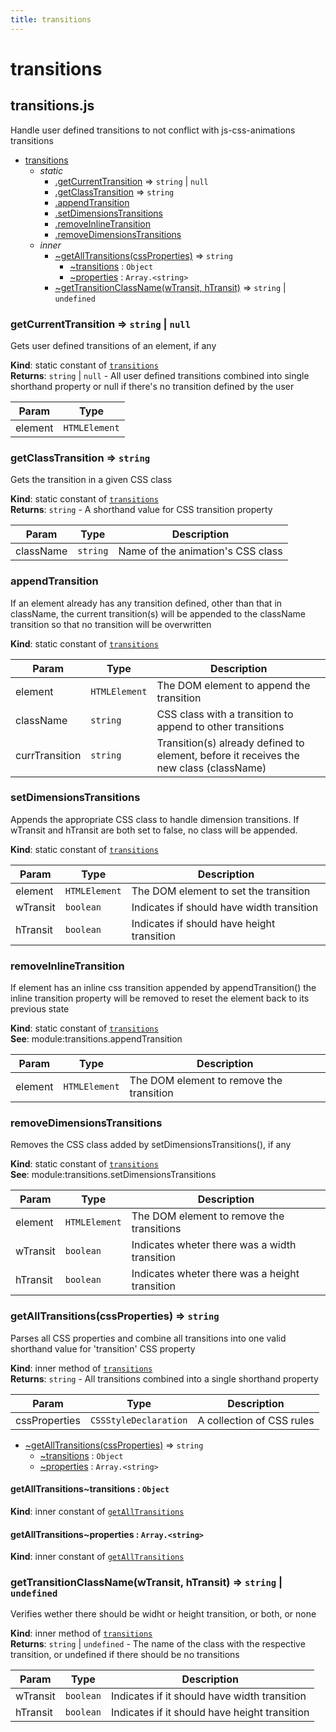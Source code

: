 ```yaml
---
title: transitions
---
```


# transitions

## transitions.js

Handle user defined transitions to not conflict with js-css-animations transitions

- [transitions](#transitions)
  - _static_
    - [.getCurrentTransition](#getcurrenttransition) ⇒ <code>string</code> \| <code>null</code>
    - [.getClassTransition](#getclasstransition) ⇒ <code>string</code>
    - [.appendTransition](#appendtransition)
    - [.setDimensionsTransitions](#setdimensionstransitions)
    - [.removeInlineTransition](#removeinlinetransition)
    - [.removeDimensionsTransitions](#removedimensionstransitions)
  - _inner_
    - [~getAllTransitions(cssProperties)](#getalltransitions-cssproperties) ⇒ <code>string</code>
      - [~transitions](#getalltransitions-transitions) : <code>Object</code>
      - [~properties](#getalltransitions-properties) : <code>Array.&lt;string&gt;</code>
    - [~getTransitionClassName(wTransit, hTransit)](#gettransitionclassname-wtransit-htransit) ⇒ <code>string</code> \| <code>undefined</code>

### getCurrentTransition ⇒ <code>string</code> \| <code>null</code>

Gets user defined transitions of an element, if any

**Kind**: static constant of [<code>transitions</code>](#transitions)  
**Returns**: <code>string</code> \| <code>null</code> - All user defined transitions combined into single shorthand
property or null if there's no transition defined by the user

| Param   | Type                     |
| ------- | ------------------------ |
| element | <code>HTMLElement</code> |

### getClassTransition ⇒ <code>string</code>

Gets the transition in a given CSS class

**Kind**: static constant of [<code>transitions</code>](#transitions)  
**Returns**: <code>string</code> - A shorthand value for CSS transition property

| Param     | Type                | Description                       |
| --------- | ------------------- | --------------------------------- |
| className | <code>string</code> | Name of the animation's CSS class |

### appendTransition

If an element already has any transition defined, other than that in className,
the current transition(s) will be appended to the className transition so that
no transition will be overwritten

**Kind**: static constant of [<code>transitions</code>](#transitions)

| Param          | Type                     | Description                                                                            |
| -------------- | ------------------------ | -------------------------------------------------------------------------------------- |
| element        | <code>HTMLElement</code> | The DOM element to append the transition                                               |
| className      | <code>string</code>      | CSS class with a transition to append to other transitions                             |
| currTransition | <code>string</code>      | Transition(s) already defined to element, before it receives the new class (className) |

### setDimensionsTransitions

Appends the appropriate CSS class to handle dimension transitions.
If wTransit and hTransit are both set to false, no class will be appended.

**Kind**: static constant of [<code>transitions</code>](#transitions)

| Param    | Type                     | Description                                |
| -------- | ------------------------ | ------------------------------------------ |
| element  | <code>HTMLElement</code> | The DOM element to set the transition      |
| wTransit | <code>boolean</code>     | Indicates if should have width transition  |
| hTransit | <code>boolean</code>     | Indicates if should have height transition |

### removeInlineTransition

If element has an inline css transition appended by appendTransition()
the inline transition property will be removed to reset the element back
to its previous state

**Kind**: static constant of [<code>transitions</code>](#transitions)  
**See**: module:transitions.appendTransition

| Param   | Type                     | Description                              |
| ------- | ------------------------ | ---------------------------------------- |
| element | <code>HTMLElement</code> | The DOM element to remove the transition |

### removeDimensionsTransitions

Removes the CSS class added by setDimensionsTransitions(), if any

**Kind**: static constant of [<code>transitions</code>](#transitions)  
**See**: module:transitions.setDimensionsTransitions

| Param    | Type                     | Description                                    |
| -------- | ------------------------ | ---------------------------------------------- |
| element  | <code>HTMLElement</code> | The DOM element to remove the transitions      |
| wTransit | <code>boolean</code>     | Indicates wheter there was a width transition  |
| hTransit | <code>boolean</code>     | Indicates wheter there was a height transition |

### getAllTransitions(cssProperties) ⇒ <code>string</code>

Parses all CSS properties and combine all transitions into one valid shorthand value
for 'transition' CSS property

**Kind**: inner method of [<code>transitions</code>](#transitions)  
**Returns**: <code>string</code> - All transitions combined into a single shorthand property

| Param         | Type                             | Description               |
| ------------- | -------------------------------- | ------------------------- |
| cssProperties | <code>CSSStyleDeclaration</code> | A collection of CSS rules |

- [~getAllTransitions(cssProperties)](#getalltransitions) ⇒ <code>string</code>
  - [~transitions](#getalltransitions-transitions) : <code>Object</code>
  - [~properties](#getalltransitions-properties) : <code>Array.&lt;string&gt;</code>

#### getAllTransitions~transitions : <code>Object</code>

**Kind**: inner constant of [<code>getAllTransitions</code>](#getalltransitions)

#### getAllTransitions~properties : <code>Array.&lt;string&gt;</code>

**Kind**: inner constant of [<code>getAllTransitions</code>](#getalltransitions)

### getTransitionClassName(wTransit, hTransit) ⇒ <code>string</code> \| <code>undefined</code>

Verifies wether there should be widht or height transition, or both, or none

**Kind**: inner method of [<code>transitions</code>](#transitions)  
**Returns**: <code>string</code> \| <code>undefined</code> - The name of the class with the respective transition, or undefined if there should be no transitions

| Param    | Type                 | Description                                   |
| -------- | -------------------- | --------------------------------------------- |
| wTransit | <code>boolean</code> | Indicates if it should have width transition  |
| hTransit | <code>boolean</code> | Indicates if it should have height transition |
